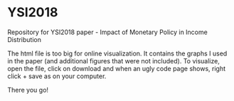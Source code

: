 # YSI2018
Repository for YSI2018 paper - Impact of Monetary Policy in Income Distribution

The html file is too big for online visualization. It contains the graphs I used in the paper (and additional figures that were not included). To visualize, open the file, click on download and when an ugly code page shows, right click + save as on your computer. 

There you go!

